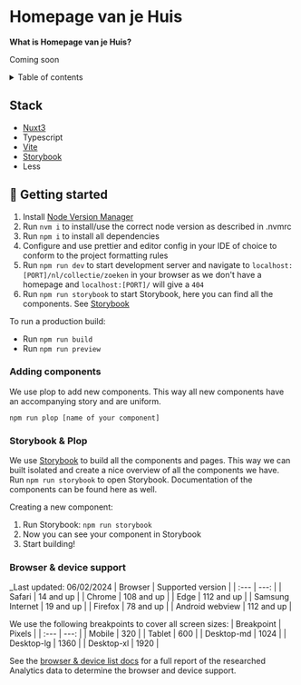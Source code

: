 # Homepage van je Huis

**What is Homepage van je Huis?**

Coming soon

<details>
<summary>Table of contents</summary>

- [Stack](#stack)
- [🚀 Getting started](#-getting-started)
- [Adding components](#-adding-components)
- [Storybook & Plop](#-storybook-&-plop)
- [Browser & device support](#-browser-&-device-support)

</details>

## Stack

- [Nuxt3](https://nuxt.com/)
- Typescript
- [Vite](https://vitejs.dev/)
- [Storybook](https://storybook.js.org/)
- Less

## 🚀 Getting started

1. Install [Node Version Manager](https://github.com/nvm-sh/nvm)
2. Run `nvm i` to install/use the correct node version as described in .nvmrc
3. Run `npm i` to install all dependencies
4. Configure and use prettier and editor config in your IDE of choice to conform to the project formatting rules
5. Run `npm run dev` to start development server and navigate to `localhost:[PORT]/nl/collectie/zoeken` in your browser as we don't have a homepage and `localhost:[PORT]/` will give a `404`
6. Run `npm run storybook` to start Storybook, here you can find all the components. See [Storybook](#storybook)

To run a production build:

- Run `npm run build`
- Run `npm run preview`

### Adding components

We use plop to add new components. This way all new components have an accompanying story and are uniform.

`npm run plop [name of your component]`

### Storybook & Plop

We use [Storybook](https://storybook.js.org/) to build all the components and pages. This way we can built isolated and create a nice overview of all the components we have.
Run `npm run storybook` to open Storybook. Documentation of the components can be found here as well.

Creating a new component:

1. Run Storybook: `npm run storybook`
2. Now you can see your component in Storybook
3. Start building!

### Browser & device support

\_Last updated: 06/02/2024
| Browser | Supported version |
| :--- | ---: |
| Safari | 14 and up |
| Chrome | 108 and up |
| Edge | 112 and up |
| Samsung Internet | 19 and up |
| Firefox | 78 and up |
| Android webview | 112 and up |

We use the following breakpoints to cover all screen sizes:
| Breakpoint | Pixels |
| :--- | ---: |
| Mobile | 320 |
| Tablet | 600 |
| Desktop-md | 1024 |
| Desktop-lg | 1360 |
| Desktop-xl | 1920 |

See the [browser & device list docs](./docs/BrowserDeviceList.md) for a full report of the researched Analytics data to determine the browser and device support.
